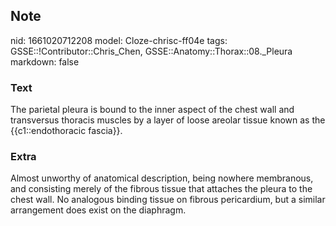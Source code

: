 ## Note
nid: 1661020712208
model: Cloze-chrisc-ff04e
tags: GSSE::!Contributor::Chris_Chen, GSSE::Anatomy::Thorax::08._Pleura
markdown: false

### Text
The parietal pleura is bound to the inner aspect of the chest wall and transversus thoracis muscles by a layer of loose areolar tissue known as the {{c1::endothoracic fascia}}.

### Extra
Almost unworthy of anatomical description, being nowhere membranous, and consisting merely of the fibrous tissue that attaches the pleura to the chest wall.
No analogous binding tissue on fibrous pericardium, but a similar arrangement does exist on the diaphragm.
